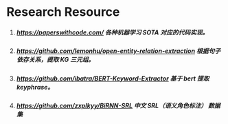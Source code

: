 # Research Resource


1. ##### <https://paperswithcode.com/> 各种机器学习 SOTA 对应的代码实现。
2. ##### <https://github.com/lemonhu/open-entity-relation-extraction> 根据句子依存关系，提取 KG 三元组。
3. ##### <https://github.com/ibatra/BERT-Keyword-Extractor> 基于 bert 提取 keyphrase。
4. ##### <https://github.com/zxplkyy/BiRNN-SRL>  中文 SRL（语义角色标注） 数据集

